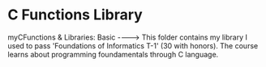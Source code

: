 # C Functions Library
myCFunctions & Libraries:
Basic ----> This folder contains my library I used to pass 'Foundations of Informatics T-1' (30 with honors). The course learns about programming foundamentals                    through C language.
